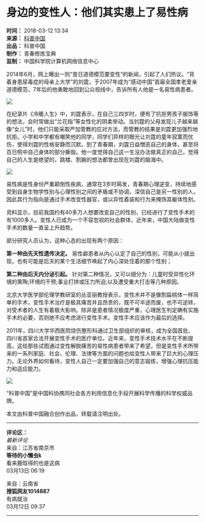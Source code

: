 # 身边的变性人：他们其实患上了易性病

**时间：** 2018-03-12 13:34  
**来源：** [科普中国](https://www.sohu.com/a/225357689_135814?spm=smpc.content-abroad.content.1.1732248750623eHPjOCK)  
**出品：** 科普中国  
**制作：** 青春修炼宝典  
**监制：** 中国科学院计算机网络信息中心  

2014年6月，网上曝出一则“昔日道德模范要变性”的新闻，引起了人们热议。“背着身患尿毒症的母亲上大学”的刘霆，于2007年成为“感动中国”首届全国孝老爱亲道德模范，7年后的他勇敢地回到公众视线中，告诉所有人他是一名易性病患者。

![](//5b0988e595225.cdn.sohucs.com/images/20180312/1a8d6b72e4ca4909b7fae65fcf2f4c90.jpeg)

在纪录片《冷暖人生》中，刘霆表示，在自己三四岁时，便有了抗拒男孩子服饰等的想法，会时常做出“兰花指”等女性化的阴柔举动。当刘霆的父母发现儿子越来越像“女儿”时，他们只能采取严加管教的应对方法，而管教的结果是刘霆更加强烈地抗拒。小学和中学都有嘲笑他的同学，同学们异样的眼光让刘霆的童年寂寞而忧伤，使得刘霆的性格安静而沉默。到了青春期，刘霆日益憎恶自己的身体，甚至将百日照中自己身体的部分撕毁。他一度觉得自己这一生没办法做真正的自己，觉得自己的人生是绝望的，跳楼、割腕的想法都曾出现在刘霆的脑海中。

![](//5b0988e595225.cdn.sohucs.com/images/20180312/f76801aee34a4f5e963704d186007e6a.jpeg)

易性病是性身份严重颠倒性疾病，通常在3岁时萌发，青春期心理逆变，持续地感受到自身生物学性别与心理性别之间的矛盾或不协调，深信自己是另一性别的人，因此其行为指向是通过手术改变性器官，或以异性着装和行为来掩饰其躯体性别。

资料显示，目前我国约有40多万人想要改变自己的性别，已经进行了变性手术的有1000多人。变性人已成为一个不容忽视的社会群体，近年来，中国大陆做变性手术的数量一直呈上升趋势。

部分研究人员认为，这种心态的出现有两个原因：

**第一种由先天性遗传决定。** 易性癖患者从内心认定了自己的性别，可能从小就出现，也有可能是后天的某个生活细节唤起了内心深处住着的那个性别；

**第二种由后天内分泌引起。** 针对第二种情况，又可以细分为：儿童时受异性化环境的熏陶;环境的干预;事业打拼或压力所迫;以及遭受重大打击等几种原因。

北京大学医学部伦理学教研室的丛亚丽教授表示，变性术并不是像割扁桃体一样简单的手术，变性手术治疗是极其痛苦并且昂贵的，既不可半途而废，也不可逆转，对受术者的人生有着极大影响。除非是患者情况极度严重，心理医生判定确有实施手术的必要，否则绝不应考虑进行变性手术。变性手术应该作为最后的选择。

2011年，四川大学华西医院烧伤整形科通过卫生部组织的审核，成为全国首批、四川省首家合法开展变性手术的医疗单位。近年来，变性手术技术水平在不断提高，这给那些试图通过变性解脱痛苦的易性病患者带来了希望，但是变性手术所带来的一系列家庭、社会、伦理、法律等方面的问题也给变性人带来了巨大的心理压力。无论外界如何看待，变性人自己一定要加强自己的意志锻炼，增强心理抗压能力和适应能力。

![](//5b0988e595225.cdn.sohucs.com/images/20180312/6f76b5e92de04dce8b76cad4261306a4.jpeg)

“科普中国”是中国科协携同社会各方利用信息化手段开展科学传播的科学权威品牌。

本文由科普中国融合创作出品，转载请注明出处。  

---  

**评论区：**  
*最新评论*  
来自：江苏省南京市  
**等待的小懒虫k**  
看来鹿晗得的也是这病  
03月13日 06:19  

来自：云南省  
**搜狐网友1014887**  
有病就治  
03月12日 09:37  

---  